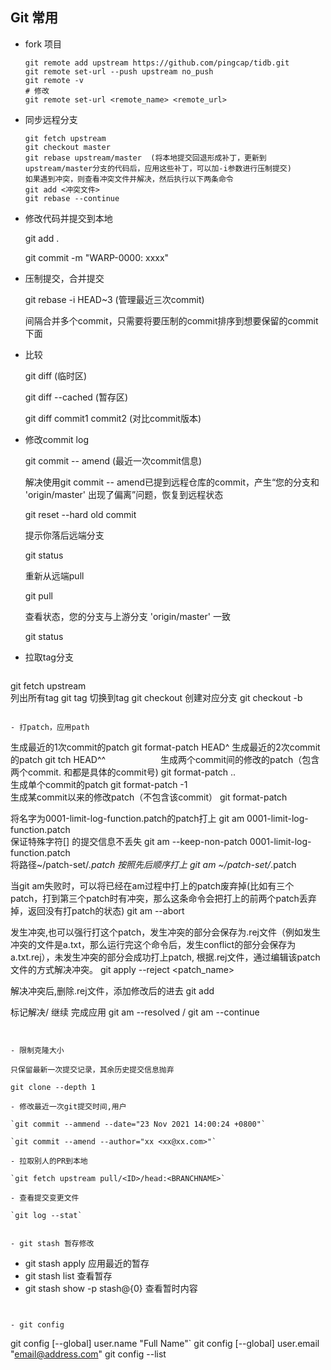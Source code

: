 ## Git 常用

- fork 项目

  ```shell
  git remote add upstream https://github.com/pingcap/tidb.git
  git remote set-url --push upstream no_push
  git remote -v
  # 修改
  git remote set-url <remote_name> <remote_url>
  ```

- 同步远程分支

  ```shell
  git fetch upstream
  git checkout master
  git rebase upstream/master  (将本地提交回退形成补丁，更新到upstream/master分支的代码后，应用这些补丁，可以加-i参数进行压制提交)
  如果遇到冲突，则查看冲突文件并解决，然后执行以下两条命令
  git add <冲突文件>
  git rebase --continue
  ```

- 修改代码并提交到本地

  git add .

  git commit -m "WARP-0000: xxxx"

- 压制提交，合并提交

  git rebase -i HEAD~3 (管理最近三次commit)

  间隔合并多个commit，只需要将要压制的commit排序到想要保留的commit下面

- 比较

  git diff  (临时区)

  git diff --cached (暂存区)

  git diff commit1 commit2 (对比commit版本)

- 修改commit log

  git commit -- amend  (最近一次commit信息)

  解决使用git commit -- amend已提到远程仓库的commit，产生“您的分支和 'origin/master' 出现了偏离”问题，恢复到远程状态

  git reset --hard old commit

  提示你落后远端分支

  git status

  重新从远端pull

  git pull

  查看状态，您的分支与上游分支 'origin/master' 一致

  git status


 - 拉取tag分支

   ```
git fetch upstream  
   列出所有tag
git tag
   切换到tag
git checkout <tag-name>
   创建对应分支
git checkout -b <tag-name>
   ```

- 打patch，应用path

  ```
  生成最近的1次commit的patch
  git format-patch HEAD^
  生成最近的2次commit的patch
  git tch HEAD^^　　　　　　
  生成两个commit间的修改的patch（包含两个commit. <r1>和<r2>都是具体的commit号)
  git format-patch <r1>..<r2>          
  生成单个commit的patch
  git format-patch -1 <r1>                                                 
  生成某commit以来的修改patch（不包含该commit）
  git format-patch <r1>                                                  
  
  
  将名字为0001-limit-log-function.patch的patch打上
  git am 0001-limit-log-function.patch          
  保证特殊字符[] 的提交信息不丢失
  git am --keep-non-patch 0001-limit-log-function.patch      
  将路径~/patch-set/*.patch 按照先后顺序打上
  git am ~/patch-set/*.patch　　　　　　　　　　　
  
  当git am失败时，可以将已经在am过程中打上的patch废弃掉(比如有三个patch，打到第三个patch时有冲突，那么这条命令会把打上的前两个patch丢弃掉，返回没有打patch的状态)
  git am --abort                                                                   
  
  发生冲突,也可以强行打这个patch，发生冲突的部分会保存为.rej文件（例如发生冲突的文件是a.txt，那么运行完这个命令后，发生conflict的部分会保存为a.txt.rej），未发生冲突的部分会成功打上patch, 根据.rej文件，通过编辑该patch文件的方式解决冲突。
  git apply --reject <patch_name>
  
  解决冲突后,删除.rej文件，添加修改后的进去
  git add <filename>
  
  标记解决/ 继续 完成应用
  git am --resolved / git am --continue
  ```


- 限制克隆大小

  只保留最新一次提交记录，其余历史提交信息抛弃  

  git clone --depth 1 

- 修改最近一次git提交时间,用户

  `git commit --ammend --date="23 Nov 2021 14:00:24 +0800"`

  `git commit --amend --author="xx <xx@xx.com>"`

- 拉取别人的PR到本地

  `git fetch upstream pull/<ID>/head:<BRANCHNAME>`

- 查看提交变更文件

  `git log --stat`


- git stash 暂存修改

  ```
  - git stash apply 应用最近的暂存
  - git stash list 查看暂存
  - git stash show -p stash@{0} 查看暂时内容
  ```


- git config

  ```
  git config [--global] user.name "Full Name"`
  git config [--global] user.email "email@address.com"
  git config --list
  ```
